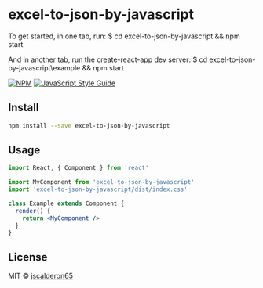# excel-to-json-by-javascript

> 

To get started, in one tab, run:
$ cd excel-to-json-by-javascript && npm start

And in another tab, run the create-react-app dev server:
$ cd excel-to-json-by-javascript\example && npm start

[![NPM](https://img.shields.io/npm/v/excel-to-json-by-javascript.svg)](https://www.npmjs.com/package/excel-to-json-by-javascript) [![JavaScript Style Guide](https://img.shields.io/badge/code_style-standard-brightgreen.svg)](https://standardjs.com)

## Install

```bash
npm install --save excel-to-json-by-javascript
```

## Usage

```jsx
import React, { Component } from 'react'

import MyComponent from 'excel-to-json-by-javascript'
import 'excel-to-json-by-javascript/dist/index.css'

class Example extends Component {
  render() {
    return <MyComponent />
  }
}
```

## License

MIT © [jscalderon65](https://github.com/jscalderon65)
